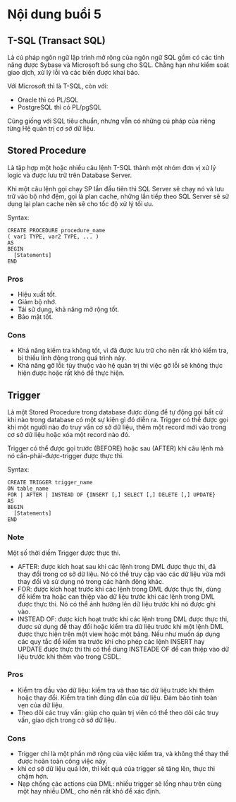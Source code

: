 # Nội dung buổi 5

## T-SQL (Transact SQL)
Là cú pháp ngôn ngữ lập trình mở rộng của ngôn ngữ SQL gồm có các tính năng được Sybase và Microsoft bổ sung cho SQL. Chằng hạn như kiểm soát giao dịch, xử lý lỗi và các biến được khai báo.

Với Microsoft thì là T-SQL, còn với:
- Oracle thì có PL/SQL
- PostgreSQL thì có PL/pgSQL

Cũng giống với SQL tiêu chuẩn, nhưng vẫn có những cú pháp của riêng từng Hệ quản trị cơ sở dữ liệu.

## Stored Procedure
Là tập hợp một hoặc nhiều câu lệnh T-SQL thành một nhóm đơn vị xử lý logic và được lưu trữ trên Database Server.

Khi một câu lệnh gọi chạy SP lần đầu tiên thì SQL Server sẽ chạy nó và lưu trữ vào bộ nhớ đệm, gọi là plan cache, những lần tiếp theo SQL Server sẽ sử dụng lại plan cache nên sẽ cho tốc độ xử lý tối ưu.

Syntax:
```
CREATE PROCEDURE procedure_name
( var1 TYPE, var2 TYPE, ... )
AS
BEGIN
  [Statements]
END
```

### Pros
- Hiệu xuất tốt.
- Giảm bộ nhớ.
- Tái sử dụng, khả năng mở rộng tốt.
- Bảo mật tốt.

### Cons
- Khả năng kiếm tra không tốt, vì đã được lưu trữ cho nên rất khó kiểm tra, bị thiếu linh động trong quá trình này.
- Khả năng gỡ lỗi: tùy thuộc vào hệ quản trị thì việc gỡ lỗi sẽ không thực hiện được hoặc rất khó để thực hiện.

## Trigger
Là một Stored Procedure trong database được dùng để tự động gọi bất cứ khi nào trong database có một sự kiện gì đó diễn ra. Trigger có thể được gọi khi một người nào đo truy vấn cơ sở dữ liệu, thêm một record mới vào trong cơ sở dữ liệu hoặc xóa một record nào đó.

Trigger có thể được gọi trước (BEFORE) hoặc sau (AFTER) khi câu lệnh mà nó cần-phải-được-trigger được thực thi.

Syntax:
```
CREATE TRIGGER trigger_name
ON table_name
FOR | AFTER | INSTEAD OF {INSERT [,] SELECT [,] DELETE [,] UPDATE}
AS
BEGIN
  [Statements]
END
```

### Note
Một số thời diềm Trigger được thực thi.
- AFTER: được kích hoạt sau khi các lệnh trong DML được thực thi, đã thay đổi trong cơ sở dữ liệu. Nó có thể truy cập vào các dữ liệu vừa mới thay đổi và sử dụng nó trong các hành động khác.
- FOR: được kích hoạt trước khi các lệnh trong DML được thực thi, dùng để kiểm tra hoặc can thiệp vào dữ liệu trước khi các lệnh trong DML được thực thi. Nó có thể ảnh hưởng lên dữ liệu trước khi nó được ghi vào.
- INSTEAD OF: được kích hoạt trước khi các lệnh trong DML được thực thi, được sử dụng để thay đổi hoặc kiểm tra dữ liệu trước khi một lệnh DML được thực hiện trên một view hoặc một bảng. Nếu như muốn áp dụng các quy tắc để kiểm tra trước khi cho phép các lệnh INSERT hay UPDATE được thực thi thì có thể dùng INSTEADE OF để can thiệp vào dữ liệu trước khi thêm vào trong CSDL.

### Pros
- Kiểm tra đầu vào dữ liệu: kiểm tra và thao tác dữ liệu trước khi thêm hoặc thay đổi. Kiểm tra tính đúng đắn của dữ liệu. Đảm bảo tính toàn vẹn của dữ liệu.
- Theo dõi các truy vấn: giúp cho quản trị viên có thể theo dõi các truy vấn, giao dịch trong cở sở dữ liệu.

### Cons
- Trigger chỉ là một phần mở rộng của việc kiểm tra, và không thể thay thế được hoàn toàn công việc này.
- khi cơ sở dữ liệu quá lớn, thì kết quả của trigger sẽ tăng lên, thực thi chậm hơn.
- Nạp chồng các actions của DML: nhiều trigger sẽ lồng nhau trên cùng một hay nhiều DML, cho nên rất khó để xác định.